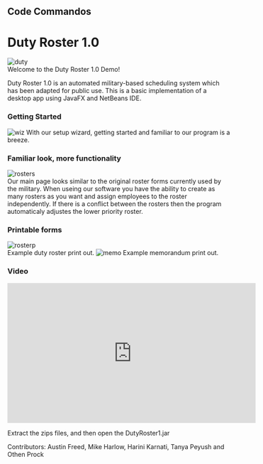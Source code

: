## Code Commandos
# Duty Roster 1.0
![duty](https://user-images.githubusercontent.com/31378383/39227090-af65c3b2-4824-11e8-9ec5-3eac3232329f.png)  
Welcome to the Duty Roster 1.0 Demo!  

Duty Roster 1.0 is an automated military-based scheduling system which has been adapted for public use. This is a basic implementation of a desktop app using JavaFX and NetBeans IDE.    
### Getting Started
![wiz](https://user-images.githubusercontent.com/31356692/39225648-90c3b288-481b-11e8-8d9b-1a16280c8369.png)
With our setup wizard, getting started and familiar to our program is a breeze.  
### Familiar look, more functionality  
![rosters](https://user-images.githubusercontent.com/31378383/39225684-b6bbda6a-481b-11e8-9726-cdbc769ede31.png)  
Our main page looks similar to the original roster forms currently used by the military. When useing our software you have the ability to create as many rosters as you want and assign employees to the roster independently. If there is a conflict between the rosters then the program automaticaly adjustes the lower priority roster.  
### Printable forms  
![rosterp](https://user-images.githubusercontent.com/31378383/39225688-bb355530-481b-11e8-918c-7269c4433a51.png)  
Example duty roster print out.
![memo](https://user-images.githubusercontent.com/31378383/39225691-be0659a8-481b-11e8-9a8f-ea89200c5409.png)
Example memorandum print out.
### Video      
<iframe width="560" height="315" src="https://www.youtube.com/embed/ZWiY7rsw_vU" frameborder="0" allow="autoplay; encrypted-media" allowfullscreen></iframe>  

Extract the zips files, and then open the DutyRoster1.jar  
  
Contributors: Austin Freed, Mike Harlow, Harini Karnati, Tanya Peyush and Othen Prock
